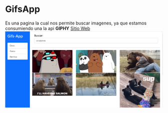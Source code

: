 # GifsApp

Es una pagina la cual nos permite buscar imagenes, ya que estamos consumiendo una la api **GIPHY**
[Sitio Web](https://osiris25.github.io/GifsApp/)
![Aqui la vista de la pagina web](https://github.com/osiris25/GifsApp/blob/main/src/assets/gifsApp.PNG)


